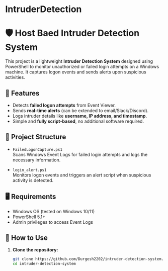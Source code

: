 # IntruderDetection

# 🛡️   Host Baed Intruder Detection System

This project is a lightweight **Intruder Detection System** designed using PowerShell to monitor unauthorized or failed login attempts on a Windows machine. It captures logon events and sends alerts upon suspicious activities.

## 🔧 Features

- Detects **failed logon attempts** from Event Viewer.
- Sends **real-time alerts** (can be extended to email/Slack/Discord).
- Logs intruder details like **username, IP address, and timestamp**.
- Simple and **fully script-based**, no additional software required.

## 📁 Project Structure

- `FailedLogonCapture.ps1`  
  Scans Windows Event Logs for failed login attempts and logs the necessary information.

- `login_alert.ps1`  
  Monitors logon events and triggers an alert script when suspicious activity is detected.

## 🖥️ Requirements

- Windows OS (tested on Windows 10/11)
- PowerShell 5.1+
- Admin privileges to access Event Logs

## 🚀 How to Use

1. **Clone the repository:**
   ```bash
   git clone https://github.com/Durgesh2202/intruder-detection-system.git
   cd intruder-detection-system
